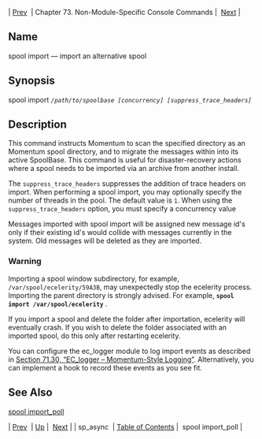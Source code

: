 | [Prev](console_commands.sp_async)  | Chapter 73. Non-Module-Specific Console Commands |  [Next](console_commands.spool_import_poll) |

<a name="console_commands.spool_import"></a>
## Name

spool import — import an alternative spool

## Synopsis

spool import *`/path/to/spoolbase [concurrency] [suppress_trace_headers]`* 

<a name="idp12936112"></a>
## Description

This command instructs Momentum to scan the specified directory as an Momentum spool directory, and to migrate the messages within into its active SpoolBase. This command is useful for disaster-recovery actions where a spool needs to be imported via an archive from another install.

The `suppress_trace_headers` suppresses the addition of trace headers on import. When performing a spool import, you may optionally specify the number of threads in the pool. The default value is `1`. When using the `suppress_trace_headers` option, you must specify a concurrency value

Messages imported with spool import will be assigned new message id's only if their existing id's would collide with messages currently in the system. Old messages will be deleted as they are imported.

### Warning

Importing a spool window subdirectory, for example, `/var/spool/ecelerity/59A3B`, may unexpectedly stop the ecelerity process. Importing the parent directory is strongly advised. For example, **`spool import /var/spool/ecelerity`**                             .

If you import a spool and delete the folder after importation, ecelerity will eventually crash. If you wish to delete the folder associated with an imported spool, do this only after restarting ecelerity.

You can configure the ec_logger module to log import events as described in [Section 71.30, “EC_logger – Momentum-Style Logging”](modules.ec_logger "71.30. EC_logger – Momentum-Style Logging"). Alternatively, you can implement a hook to record these events as you see fit.

<a name="idp12945232"></a>
## See Also

[spool import_poll](console_commands.spool_import_poll "spool import_poll")

| [Prev](console_commands.sp_async)  | [Up](console.cmds.ref) |  [Next](console_commands.spool_import_poll) |
| sp_async  | [Table of Contents](index) |  spool import_poll |

